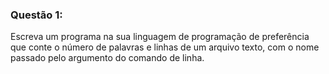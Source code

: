 ### Questão 1: 
Escreva um programa na sua linguagem de programação de preferência que
conte o número de palavras e linhas de um arquivo texto, com o nome passado pelo
argumento do comando de linha.